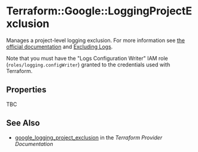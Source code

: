 # Terraform::Google::LoggingProjectExclusion

Manages a project-level logging exclusion. For more information see
[the official documentation](https://cloud.google.com/logging/docs/) and
[Excluding Logs](https://cloud.google.com/logging/docs/exclusions).

Note that you must have the "Logs Configuration Writer" IAM role (`roles/logging.configWriter`)
granted to the credentials used with Terraform.

## Properties

TBC

## See Also

* [google_logging_project_exclusion](https://www.terraform.io/docs/providers/google/r/logging_project_exclusion.html) in the _Terraform Provider Documentation_